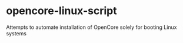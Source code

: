 # opencore-linux-script
Attempts to automate installation of OpenCore solely for booting Linux systems
